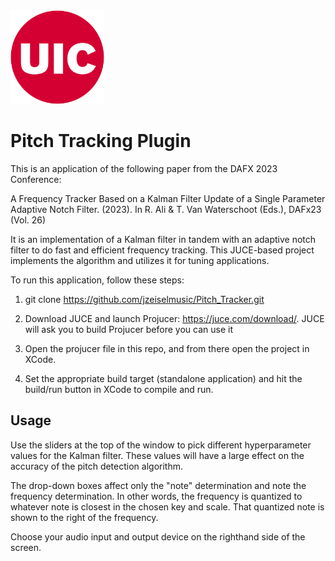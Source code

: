 <!-- markdownlint-disable MD033 -->
<img src="./Assets/University_of_Illinois_at_Chicago_circle_logo.png" alt="drawing" width="150"/>
<!-- markdownlint-enable MD033 -->

# Pitch Tracking Plugin

This is an application of the following paper from the DAFX 2023 Conference:

A Frequency Tracker Based on a Kalman Filter Update of a Single Parameter Adaptive Notch Filter. (2023). In R. Ali \& T. Van Waterschoot (Eds.), DAFx23 (Vol. 26)

It is an implementation of a Kalman filter in tandem with an adaptive notch filter to do fast and efficient frequency tracking. This JUCE-based project implements the algorithm and utilizes it for tuning applications.

To run this application, follow these steps:

  1. git clone https://github.com/jzeiselmusic/Pitch_Tracker.git
  
  2. Download JUCE and launch Projucer: https://juce.com/download/. JUCE will ask you to build Projucer before you can use it

  3. Open the projucer file in this repo, and from there open the project in XCode.
  
  4. Set the appropriate build target (standalone application) and hit the build/run button in XCode to compile and run.

## Usage ##

Use the sliders at the top of the window to pick different hyperparameter values for the Kalman filter. These values will have a large effect on the accuracy of the pitch detection algorithm. 

The drop-down boxes affect only the "note" determination and note the frequency determination. In other words, the frequency is quantized to whatever note is closest in the chosen key and scale. That quantized note is shown to the right of the frequency. 

Choose your audio input and output device on the righthand side of the screen. 


